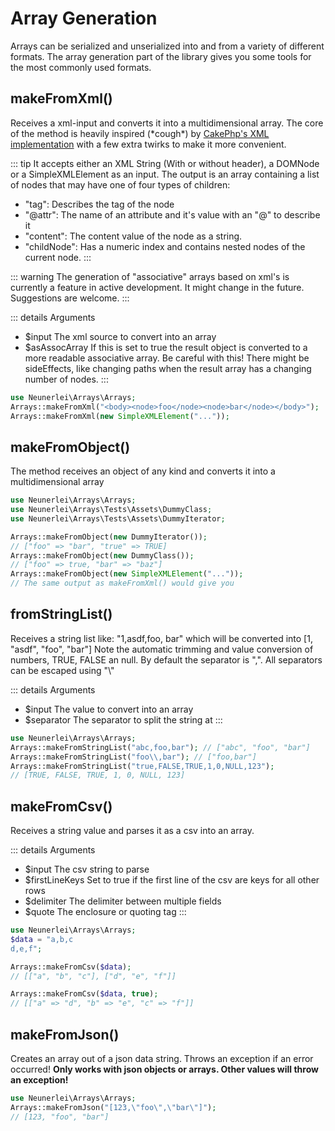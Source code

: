 # Array Generation
Arrays can be serialized and unserialized into and from a variety of different formats. The array generation part of the library gives you some tools for the most commonly used formats.

## makeFromXml()
Receives a xml-input and converts it into a multidimensional array.
The core of the method is heavily inspired (\*cough\*) by [CakePhp's XML implementation](https://github.com/cakephp/utility/blob/master/Xml.php)
with a few extra twirks to make it more convenient.

::: tip
It accepts either an XML String (With or without header), a DOMNode or a SimpleXMLElement as an input. The output is an array containing
a list of nodes that may have one of four types of children:

 * "tag": Describes the tag of the node
 * "@attr": The name of an attribute and it's value with an "@" to describe it
 * "content": The content value of the node as a string.
 * "childNode": Has a numeric index and contains nested nodes of the current node.
:::

::: warning
The generation of "associative" arrays based on xml's is currently a feature in active development.
It might change in the future. Suggestions are welcome.
::: 

::: details Arguments
- $input The xml source to convert into an array
- $asAssocArray If this is set to true the result object is converted to a more readable associative array. Be careful with this! There might be sideEffects, like changing paths when the result array has a changing number of nodes.
:::

```php
use Neunerlei\Arrays\Arrays;
Arrays::makeFromXml("<body><node>foo</node><node>bar</node></body>");
Arrays::makeFromXml(new SimpleXMLElement("..."));
```

## makeFromObject()
The method receives an object of any kind and converts it into a multidimensional array
```php
use Neunerlei\Arrays\Arrays;
use Neunerlei\Arrays\Tests\Assets\DummyClass;
use Neunerlei\Arrays\Tests\Assets\DummyIterator;

Arrays::makeFromObject(new DummyIterator());
// ["foo" => "bar", "true" => TRUE]
Arrays::makeFromObject(new DummyClass());
// ["foo" => true, "bar" => "baz"]
Arrays::makeFromObject(new SimpleXMLElement("..."));
// The same output as makeFromXml() would give you
```

## fromStringList()
Receives a string list like: "1,asdf,foo, bar" which will be converted into [1, "asdf", "foo", "bar"]
Note the automatic trimming and value conversion of numbers, TRUE, FALSE an null.
By default the separator is ",". All separators can be escaped using "\\"

::: details Arguments
- $input     The value to convert into an array
- $separator The separator to split the string at
:::

```php
use Neunerlei\Arrays\Arrays;
Arrays::makeFromStringList("abc,foo,bar"); // ["abc", "foo", "bar"]
Arrays::makeFromStringList("foo\\,bar"); // ["foo,bar"]
Arrays::makeFromStringList("true,FALSE,TRUE,1,0,NULL,123"); 
// [TRUE, FALSE, TRUE, 1, 0, NULL, 123]
```

## makeFromCsv()
Receives a string value and parses it as a csv into an array.

::: details Arguments
- $input         The csv string to parse
- $firstLineKeys Set to true if the first line of the csv are keys for all other rows
- $delimiter     The delimiter between multiple fields
- $quote         The enclosure or quoting tag
:::

```php
use Neunerlei\Arrays\Arrays;
$data = "a,b,c
d,e,f";

Arrays::makeFromCsv($data); 
// [["a", "b", "c"], ["d", "e", "f"]]

Arrays::makeFromCsv($data, true); 
// [["a" => "d", "b" => "e", "c" => "f"]]
```

## makeFromJson()
Creates an array out of a json data string. Throws an exception if an error occurred!
**Only works with json objects or arrays. Other values will throw an exception!**

```php
use Neunerlei\Arrays\Arrays;
Arrays::makeFromJson("[123,\"foo\",\"bar\"]"); 
// [123, "foo", "bar"]
```
